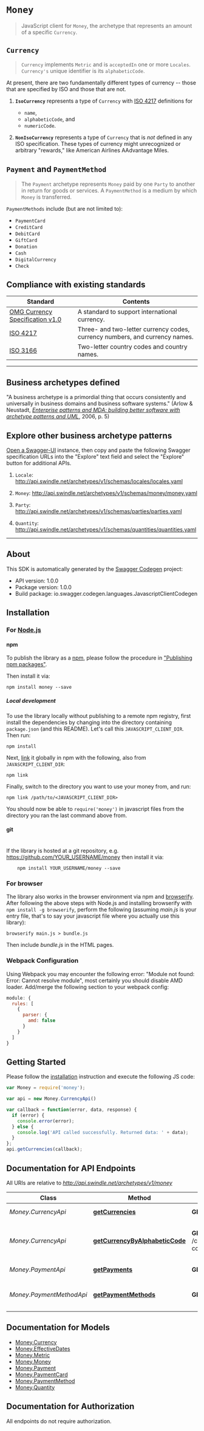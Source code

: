 # `Money`
> JavaScript client for `Money`, the archetype that represents an amount of a specific `Currency`.

## `Currency`
> `Currency` implements `Metric` and is `acceptedIn` one or more
`Locales`. `Currency's` unique identifier is its `alphabeticCode`.

At present, there are two fundamentally different types of currency -- those
that are specified by ISO and those that are not.

1. **`IsoCurrency`** represents a type of `Currency` with [ISO 4217](https://www.iso.org/iso-4217-currency-codes.html) definitions for

    - `name`,
    - `alphabeticCode`, and
    - `numericCode`.

2. **`NonIsoCurrency`** represents a type of `Currency` that is _not_
defined in any ISO specification. These types of currency might unrecognized
or arbitrary "rewards," like American Airlines AAdvantage Miles.

## `Payment` and `PaymentMethod`
> The `Payment` archetype represents `Money` paid by one `Party` to another in return for goods or services. A `PaymentMethod` is a medium by which `Money` is transferred.

`PaymentMethods` include (but are not limited to):

* `PaymentCard`
* `CreditCard`
* `DebitCard`
* `GiftCard`
* `Donation`
* `Cash`
* `DigitalCurrency`
* `Check`



## Compliance with existing standards

<table>
  <thead>
    <tr><th>Standard</th><th>Contents</th></tr>
  </thead>
  <tfoot>
  </tfoot>
  <tbody>
    <tr>
      <td><a href="http://www.omg.org/spec/CURR/1.0/PDF">OMG Currency Specification v1.0</a></td>
      <td>A standard to support international currency.</td>
    </tr>
    <tr>
      <td><a href="https://www.iso.org/iso-4217-currency-codes.html">ISO 4217</a></td>
      <td>Three- and two-letter currency codes, currency numbers, and currency names.</td>
    </tr>
    <tr>
      <td><a href="https://www.iso.org/iso-3166-country-codes.html">ISO 3166</a></td>
      <td>Two-letter country codes and country names.</td>
    </tr>
  </tbody>
</table>



 ---

 ## Business archetypes defined

 "A business archetype is a primordial thing that occurs consistently and universally in business domains and business software systems." (Arlow & Neustadt, [_Enterprise patterns and MDA: building better software with archetype patterns and UML_](https://www.amazon.com/Enterprise-Patterns-MDA-Building-Archetype/dp/032111230X), 2006, p. 5)


 ## Explore other business archetype patterns

 [Open a Swagger-UI](http://api.swindle.net/swagger-ui/#/) instance, then copy and paste the following Swagger specification URLs into the "Explore" text field and select the "Explore" button for additional APIs.

 1. `Locale`:
 http://api.swindle.net/archetypes/v1/schemas/locales/locales.yaml

 2. `Money`: http://api.swindle.net/archetypes/v1/schemas/money/money.yaml

 3. `Party`:
 http://api.swindle.net/archetypes/v1/schemas/parties/parties.yaml

 4. `Quantity`:
 http://api.swindle.net/archetypes/v1/schemas/quantities/quantities.yaml



---

## About
This SDK is automatically generated by the [Swagger Codegen](https://github.com/swagger-api/swagger-codegen) project:

- API version: 1.0.0
- Package version: 1.0.0
- Build package: io.swagger.codegen.languages.JavascriptClientCodegen

## Installation

### For [Node.js](https://nodejs.org/)

#### npm

To publish the library as a [npm](https://www.npmjs.com/),
please follow the procedure in ["Publishing npm packages"](https://docs.npmjs.com/getting-started/publishing-npm-packages).

Then install it via:

```shell
npm install money --save
```

##### Local development

To use the library locally without publishing to a remote npm registry, first install the dependencies by changing
into the directory containing `package.json` (and this README). Let's call this `JAVASCRIPT_CLIENT_DIR`. Then run:

```shell
npm install
```

Next, [link](https://docs.npmjs.com/cli/link) it globally in npm with the following, also from `JAVASCRIPT_CLIENT_DIR`:

```shell
npm link
```

Finally, switch to the directory you want to use your money from, and run:

```shell
npm link /path/to/<JAVASCRIPT_CLIENT_DIR>
```

You should now be able to `require('money')` in javascript files from the directory you ran the last
command above from.

#### git
#
If the library is hosted at a git repository, e.g.
https://github.com/YOUR_USERNAME/money
then install it via:

```shell
    npm install YOUR_USERNAME/money --save
```

### For browser

The library also works in the browser environment via npm and [browserify](http://browserify.org/). After following
the above steps with Node.js and installing browserify with `npm install -g browserify`,
perform the following (assuming *main.js* is your entry file, that's to say your javascript file where you actually
use this library):

```shell
browserify main.js > bundle.js
```

Then include *bundle.js* in the HTML pages.

### Webpack Configuration

Using Webpack you may encounter the following error: "Module not found: Error:
Cannot resolve module", most certainly you should disable AMD loader. Add/merge
the following section to your webpack config:

```javascript
module: {
  rules: [
    {
      parser: {
        amd: false
      }
    }
  ]
}
```

## Getting Started

Please follow the [installation](#installation) instruction and execute the following JS code:

```javascript
var Money = require('money');

var api = new Money.CurrencyApi()

var callback = function(error, data, response) {
  if (error) {
    console.error(error);
  } else {
    console.log('API called successfully. Returned data: ' + data);
  }
};
api.getCurrencies(callback);

```

## Documentation for API Endpoints

All URIs are relative to *http://api.swindle.net/archetypes/v1/money*

| Class                    | Method                                                                             | HTTP request                          | Description                             |
| ------------------------ | ---------------------------------------------------------------------------------- | ------------------------------------- | --------------------------------------- |
| *Money.CurrencyApi*      | [**getCurrencies**](docs/CurrencyApi.md#getCurrencies)                             | **GET** /currencies                   | Retrieve all currencies.                |
| *Money.CurrencyApi*      | [**getCurrencyByAlphabeticCode**](docs/CurrencyApi.md#getCurrencyByAlphabeticCode) | **GET** /currencies/{alphabetic-code} | Retrieve a Currency by alphabetic code. |
| *Money.PaymentApi*       | [**getPayments**](docs/PaymentApi.md#getPayments)                                  | **GET** /payments                     | Retrieve all payments.                  |
| *Money.PaymentMethodApi* | [**getPaymentMethods**](docs/PaymentMethodApi.md#getPaymentMethods)                | **GET** /payment-methods              | Retrieve all payment method types.      |


## Documentation for Models

 - [Money.Currency](docs/Currency.md)
 - [Money.EffectiveDates](docs/EffectiveDates.md)
 - [Money.Metric](docs/Metric.md)
 - [Money.Money](docs/Money.md)
 - [Money.Payment](docs/Payment.md)
 - [Money.PaymentCard](docs/PaymentCard.md)
 - [Money.PaymentMethod](docs/PaymentMethod.md)
 - [Money.Quantity](docs/Quantity.md)


## Documentation for Authorization

 All endpoints do not require authorization.
